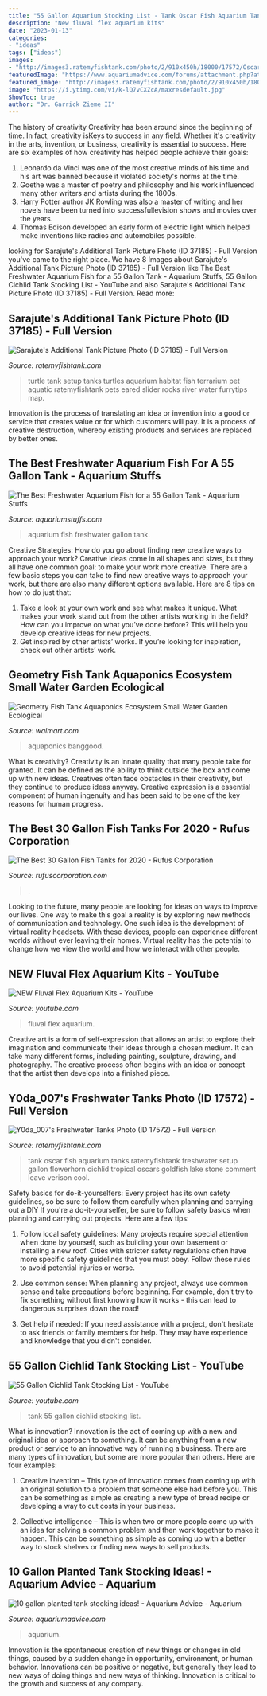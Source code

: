 ```yaml
---
title: "55 Gallon Aquarium Stocking List - Tank Oscar Fish Aquarium Tanks Ratemyfishtank Freshwater Setup Gallon Flowerhorn Cichlid Tropical Oscars Goldfish Lake Stone Comment Leave Verison Cool"
description: "New fluval flex aquarium kits"
date: "2023-01-13"
categories:
- "ideas"
tags: ["ideas"]
images:
- "http://images3.ratemyfishtank.com/photo/2/910x450h/18000/17572/Oscar-Tank-Pdsx7d.jpg"
featuredImage: "https://www.aquariumadvice.com/forums/attachment.php?attachmentid=90553&amp;stc=1&amp;thumb=1&amp;d=1335150329"
featured_image: "http://images3.ratemyfishtank.com/photo/2/910x450h/18000/17572/Oscar-Tank-Pdsx7d.jpg"
image: "https://i.ytimg.com/vi/k-lQ7vCXZcA/maxresdefault.jpg"
ShowToc: true
author: "Dr. Garrick Zieme II"
---
```



The history of creativity
Creativity has been around since the beginning of time. In fact, creativity isKeys to success in any field. Whether it's creativity in the arts, invention, or business, creativity is essential to success. Here are six examples of how creativity has helped people achieve their goals: 
1. Leonardo da Vinci was one of the most creative minds of his time and his art was banned because it violated society's norms at the time. 
2. Goethe was a master of poetry and philosophy and his work influenced many other writers and artists during the 1800s. 
3. Harry Potter author JK Rowling was also a master of writing and her novels have been turned into successfullevision shows and movies over the years. 
4. Thomas Edison developed an early form of electric light which helped make inventions like radios and automobiles possible. 

	

		
looking for Sarajute&#039;s Additional Tank Picture Photo (ID 37185) - Full Version you've came to the right place. We have 8 Images about Sarajute&#039;s Additional Tank Picture Photo (ID 37185) - Full Version like The Best Freshwater Aquarium Fish for a 55 Gallon Tank - Aquarium Stuffs, 55 Gallon Cichlid Tank Stocking List - YouTube and also Sarajute&#039;s Additional Tank Picture Photo (ID 37185) - Full Version. Read more:
		
    
## Sarajute&#039;s Additional Tank Picture Photo (ID 37185) - Full Version

<img loading=lazy src="http://images2.ratemyfishtank.com/photo/777/910x450h/Turtle-Tank-08fWRv.jpg" onerror="this.onerror=null;this.src='https://tse1.mm.bing.net/th?id=OIP.EjzNrxGsvHyV7PBVq9Ac5wHaDt&amp;pid=15.1';" alt="Sarajute&#039;s Additional Tank Picture Photo (ID 37185) - Full Version">

_Source: ratemyfishtank.com_

>turtle tank setup tanks turtles aquarium habitat fish terrarium pet aquatic ratemyfishtank pets eared slider rocks river water furrytips map. 

	

Innovation is the process of translating an idea or invention into a good or service that creates value or for which customers will pay. It is a process of creative destruction, whereby existing products and services are replaced by better ones.

    
## The Best Freshwater Aquarium Fish For A 55 Gallon Tank - Aquarium Stuffs

<img loading=lazy src="https://www.aquariumstuffs.com/wp-content/uploads/2020/07/The-Best-Freshwater-Aquarium-Fish-for-a-55-Gallon-Tank.jpg" onerror="this.onerror=null;this.src='https://tse1.mm.bing.net/th?id=OIP.Zkt7goXNprZ2yW3NV9WFIQHaE7&amp;pid=15.1';" alt="The Best Freshwater Aquarium Fish for a 55 Gallon Tank - Aquarium Stuffs">

_Source: aquariumstuffs.com_

>aquarium fish freshwater gallon tank. 

	

Creative Strategies: How do you go about finding new creative ways to approach your work?
Creative ideas come in all shapes and sizes, but they all have one common goal: to make your work more creative. There are a few basic steps you can take to find new creative ways to approach your work, but there are also many different options available. Here are 8 tips on how to do just that: 
1. Take a look at your own work and see what makes it unique. What makes your work stand out from the other artists working in the field? How can you improve on what you’ve done before? This will help you develop creative ideas for new projects. 
2. Get inspired by other artists’ works. If you’re looking for inspiration, check out other artists’ work.

    
## Geometry Fish Tank Aquaponics Ecosystem Small Water Garden Ecological

<img loading=lazy src="https://i5.walmartimages.com/asr/3ae6418d-d59c-4052-92d5-30864b54af28_1.e24c412ea86953665532194d518a3fe0.jpeg?odnWidth=612&amp;odnHeight=612&amp;odnBg=ffffff" onerror="this.onerror=null;this.src='https://tse3.mm.bing.net/th?id=OIP.IJdR4VWSjS7fNrhZuwv0agHaHa&amp;pid=15.1';" alt="Geometry Fish Tank Aquaponics Ecosystem Small Water Garden Ecological">

_Source: walmart.com_

>aquaponics banggood. 

	

What is creativity?
Creativity is an innate quality that many people take for granted. It can be defined as the ability to think outside the box and come up with new ideas. Creatives often face obstacles in their creativity, but they continue to produce ideas anyway. Creative expression is a essential component of human ingenuity and has been said to be one of the key reasons for human progress.

    
## The Best 30 Gallon Fish Tanks For 2020 - Rufus Corporation

<img loading=lazy src="https://rufuscorporation.com/wp-content/uploads/2020/03/Best-30-Gallon-Fish-Tanks-900x608.jpg" onerror="this.onerror=null;this.src='https://tse3.mm.bing.net/th?id=OIP.ilOLrxR8nkQxm7nKMln58QHaFA&amp;pid=15.1';" alt="The Best 30 Gallon Fish Tanks for 2020 - Rufus Corporation">

_Source: rufuscorporation.com_

>. 

	

Looking to the future, many people are looking for ideas on ways to improve our lives. One way to make this goal a reality is by exploring new methods of communication and technology. One such idea is the development of virtual reality headsets. With these devices, people can experience different worlds without ever leaving their homes. Virtual reality has the potential to change how we view the world and how we interact with other people.

    
## NEW Fluval Flex Aquarium Kits - YouTube

<img loading=lazy src="https://i.ytimg.com/vi/k-lQ7vCXZcA/maxresdefault.jpg" onerror="this.onerror=null;this.src='https://tse1.mm.bing.net/th?id=OIP.IjyNLsJE4iNBBB4A6KZWCwHaEK&amp;pid=15.1';" alt="NEW Fluval Flex Aquarium Kits - YouTube">

_Source: youtube.com_

>fluval flex aquarium. 

	

Creative art is a form of self-expression that allows an artist to explore their imagination and communicate their ideas through a chosen medium. It can take many different forms, including painting, sculpture, drawing, and photography. The creative process often begins with an idea or concept that the artist then develops into a finished piece.

    
## Y0da_007&#039;s Freshwater Tanks Photo (ID 17572) - Full Version

<img loading=lazy src="http://images3.ratemyfishtank.com/photo/2/910x450h/18000/17572/Oscar-Tank-Pdsx7d.jpg" onerror="this.onerror=null;this.src='https://tse4.mm.bing.net/th?id=OIP.xl8nBFm6JALR-hs-SHNifAHaFj&amp;pid=15.1';" alt="Y0da_007&#039;s Freshwater Tanks Photo (ID 17572) - Full Version">

_Source: ratemyfishtank.com_

>tank oscar fish aquarium tanks ratemyfishtank freshwater setup gallon flowerhorn cichlid tropical oscars goldfish lake stone comment leave verison cool. 

	

Safety basics for do-it-yourselfers: Every project has its own safety guidelines, so be sure to follow them carefully when planning and carrying out a DIY
If you're a do-it-yourselfer, be sure to follow safety basics when planning and carrying out projects. Here are a few tips:
1. Follow local safety guidelines: Many projects require special attention when done by yourself, such as building your own basement or installing a new roof. Cities with stricter safety regulations often have more specific safety guidelines that you must obey. Follow these rules to avoid potential injuries or worse.

2. Use common sense: When planning any project, always use common sense and take precautions before beginning. For example, don't try to fix something without first knowing how it works - this can lead to dangerous surprises down the road!

3. Get help if needed: If you need assistance with a project, don't hesitate to ask friends or family members for help. They may have experience and knowledge that you didn't consider.

    
## 55 Gallon Cichlid Tank Stocking List - YouTube

<img loading=lazy src="http://i.ytimg.com/vi/oY4PlMQeulE/maxresdefault.jpg" onerror="this.onerror=null;this.src='https://tse4.mm.bing.net/th?id=OIP.vRN0Kgvsuh-7c8G7TAuYHwHaEK&amp;pid=15.1';" alt="55 Gallon Cichlid Tank Stocking List - YouTube">

_Source: youtube.com_

>tank 55 gallon cichlid stocking list. 

	

What is innovation?
Innovation is the act of coming up with a new and original idea or approach to something. It can be anything from a new product or service to an innovative way of running a business. There are many types of innovation, but some are more popular than others. Here are four examples:
1. Creative invention – This type of innovation comes from coming up with an original solution to a problem that someone else had before you. This can be something as simple as creating a new type of bread recipe or developing a way to cut costs in your business.

2. Collective intelligence – This is when two or more people come up with an idea for solving a common problem and then work together to make it happen. This can be something as simple as coming up with a better way to stock shelves or finding new ways to sell products.


    
## 10 Gallon Planted Tank Stocking Ideas! - Aquarium Advice - Aquarium

<img loading=lazy src="https://www.aquariumadvice.com/forums/attachment.php?attachmentid=90553&amp;stc=1&amp;thumb=1&amp;d=1335150329" onerror="this.onerror=null;this.src='https://tse1.mm.bing.net/th?id=OIP.YNG9tM48SZx71QGwCx4oRQAAAA&amp;pid=15.1';" alt="10 gallon planted tank stocking ideas! - Aquarium Advice - Aquarium">

_Source: aquariumadvice.com_

>aquarium. 

	

Innovation is the spontaneous creation of new things or changes in old things, caused by a sudden change in opportunity, environment, or human behavior. Innovations can be positive or negative, but generally they lead to new ways of doing things and new ways of thinking. Innovation is critical to the growth and success of any company.

